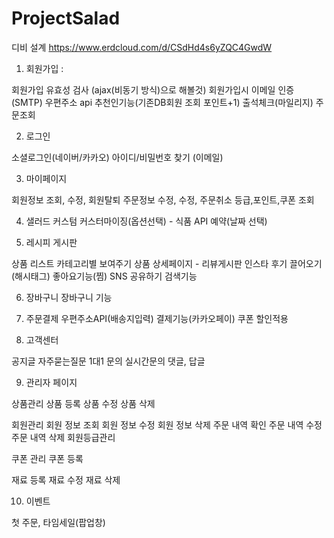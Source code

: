 # ProjectSalad

디비 설계
https://www.erdcloud.com/d/CSdHd4s6yZQC4GwdW <br>

1. 회원가입 : 

회원가입 유효성 검사 (ajax(비동기 방식)으로 해볼것)
회원가입시 이메일 인증 (SMTP)
우편주소 api
추천인기능(기존DB회원 조회 포인트+1) 
출석체크(마일리지)
주문조회


2. 로그인

소셜로그인(네이버/카카오)
아이디/비밀번호 찾기 (이메일)


3. 마이페이지

회원정보 조회, 수정,  회원탈퇴
주문정보 수정, 수정, 주문취소
등급,포인트,쿠폰 조회



4. 샐러드 커스텀
커스터마이징(옵션선택) - 식품 API
예약(날짜 선택)


5. 레시피 게시판

상품 리스트 카테고리별 보여주기
상품 상세페이지 - 리뷰게시판
인스타 후기 끌어오기(해시태그)
좋아요기능(찜)
SNS 공유하기
검색기능


6. 장바구니
장바구니 기능

7. 주문결제
우편주소API(배송지입력)
결제기능(카카오페이)
쿠폰 할인적용

8. 고객센터

공지글
자주묻는질문
1대1 문의
실시간문의
댓글, 답글


9. 관리자 페이지

상품관리
상품 등록
상품 수정
상품 삭제

회원관리
회원 정보 조회
회원 정보 수정
회원 정보 삭제
주문 내역 확인
주문 내역 수정
주문 내역 삭제
회원등급관리

쿠폰 관리
쿠폰 등록

재료 등록
재료 수정
재료 삭제


10. 이벤트

첫 주문, 타임세일(팝업창)
